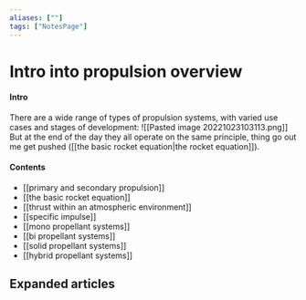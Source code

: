```yaml
---
aliases: [""]
tags: ["NotesPage"]
---
```


# Intro into propulsion overview

#### Intro
There are a wide range of types of propulsion systems, with varied use cases and stages of development:
![[Pasted image 20221023103113.png]]
But at the end of the day they all operate on the same principle, thing go out me get pushed ([[the basic rocket equation|the rocket equation]]).

#### Contents
- [[primary and secondary propulsion]]
- [[the basic rocket equation]]
- [[thrust within an atmospheric environment]]
- [[specific impulse]]
- [[mono propellant systems]]
- [[bi propellant systems]]
- [[solid propellant systems]]
- [[hybrid propellant systems]]


## Expanded articles
